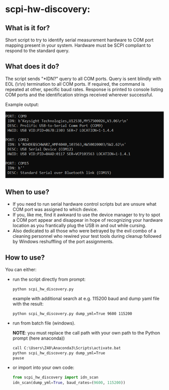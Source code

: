 # scpi-hw-discovery:
## What is it for?
Short script to try to identify serial measurement hardware to COM port mapping present in your system. Hardware must be SCPI compliant to respond to the standard query.
## What does it do?
The script sends "*IDN?" query to all COM ports. Query is sent blindly with EOL (\r\n) termination to all COM ports. If required, the command is repeated at other, specific baud rates.
Response is printed to console listing COM ports and the identification strings received wherever successful.

Example output:

![example_small](graphics/example_small.PNG)

## When to use?
* If you need to run serial hardware control scripts but are unsure what COM port was assigned to which device. 
* If you, like me, find it awkward to use the device manager to try to spot a COM port appear and disappear in hope of recognizing your hardware location as you frantically plug the USB in and out while cursing. 
* Also dedicated to all those who were betrayed by the evil combo of a cleaning personnel who rewired your test tools during cleanup followed by Windows reshuffling of the port assignments.
## How to use?
You can either:
* run the script directly from prompt:
    ```
    python scpi_hw_discovery.py
    ```
    example with additional search at e.g. 115200 baud and dump yaml file with the result:
    ```
    python scpi_hw_discovery.py dump_yml=True 9600 115200
    ```
* run from batch file (windows). 
    
    __NOTE__: you must replace the call path with your own path to the Python prompt (here anaconda))
    ```
    call C:\Users\Z40\Anaconda3\Scripts\activate.bat
    python scpi_hw_discovery.py dump_yml=True
    pause
    ```
* or import into your own code:
    ```python
    from scpi_hw_discovery import idn_scan
    idn_scan(dump_yml=True, baud_rates=(9600, 115200))
    ```
